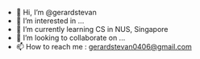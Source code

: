 - 👋 Hi, I’m @gerardstevan
- 👀 I’m interested in ...
- 🌱 I’m currently learning CS in NUS, Singapore
- 💞️ I’m looking to collaborate on ...
- 📫 How to reach me : gerardstevan0406@gmail.com

<!---
gerardstevan/gerardstevan is a ✨ special ✨ repository because its `README.md` (this file) appears on your GitHub profile.
You can click the Preview link to take a look at your changes.
--->
